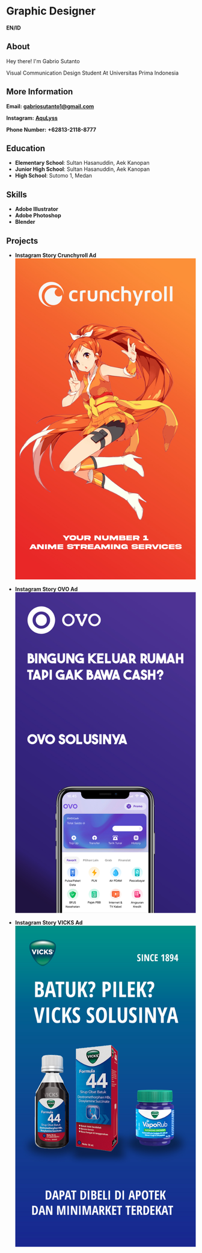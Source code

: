 # Graphic Designer

**EN/ID**

## About
Hey there! I'm Gabrio Sutanto

Visual Communication Design Student At Universitas Prima Indonesia

## More Information

**Email:** **gabriosutanto1@gmail.com**

**Instagram:** **[AquLyss](https://www.instagram.com/aqulyss/)**

**Phone Number:** **+62813-2118-8777**

## Education
- **Elementary School**: Sultan Hasanuddin, Aek Kanopan
- **Junior High School**: Sultan Hasanuddin, Aek Kanopan
- **High School**: Sutomo 1, Medan

## Skills
- **Adobe Illustrator**
- **Adobe Photoshop**
- **Blender**

## Projects
- **Instagram Story Crunchyroll Ad**
![image](/asset/Story%20CRUNCHYROLL.jpg)

- **Instagram Story OVO Ad**
![image](/asset/Story%20OVO.jpg)

- **Instagram Story VICKS Ad**
![image](/asset/Story%20VICKS.jpg)
